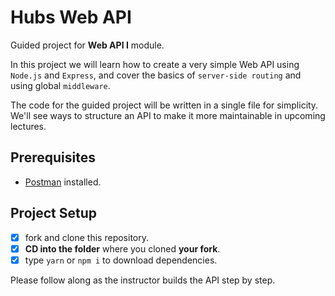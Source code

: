 # Hubs Web API

Guided project for **Web API I** module.

In this project we will learn how to create a very simple Web API using `Node.js` and `Express`, and cover the basics of `server-side routing` and using global `middleware`.

The code for the guided project will be written in a single file for simplicity. We'll see ways to structure an API to make it more maintainable in upcoming lectures.

## Prerequisites

- [Postman](https://www.getpostman.com/downloads/) installed.

## Project Setup

- [x] fork and clone this repository.
- [x] **CD into the folder** where you cloned **your fork**.
- [x] type `yarn` or `npm i` to download dependencies.

Please follow along as the instructor builds the API step by step.
